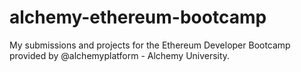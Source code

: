# alchemy-ethereum-bootcamp
My submissions and projects for the Ethereum Developer Bootcamp provided by @alchemyplatform - Alchemy University.
